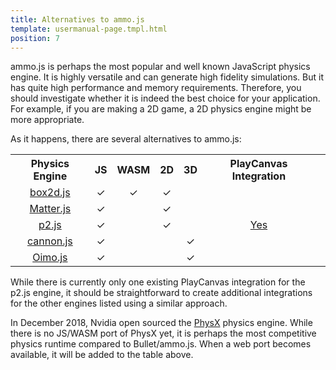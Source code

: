 ```yaml
---
title: Alternatives to ammo.js
template: usermanual-page.tmpl.html
position: 7
---
```


ammo.js is perhaps the most popular and well known JavaScript physics engine. It is highly versatile and can generate high fidelity simulations. But it has quite high performance and memory requirements. Therefore, you should investigate whether it is indeed the best choice for your application. For example, if you are making a 2D game, a 2D physics engine might be more appropriate.

As it happens, there are several alternatives to ammo.js:

<table class="table table-striped table-bordered">
    <tr style="text-align:center"><th style="text-align:center">Physics Engine</th><th style="text-align:center">JS</th><th style="text-align:center">WASM</th><th style="text-align:center">2D</th><th style="text-align:center">3D</th><th style="text-align:center">PlayCanvas Integration</th></tr>
    <tr><td style="text-align:center"><a href="https://github.com/kripken/box2d.js">box2d.js</a></td><td style="text-align:center">&#x2713;</td><td style="text-align:center">&#x2713;</td><td style="text-align:center">&#x2713;</td><td></td><td></td></tr>
    <tr><td style="text-align:center"><a href="https://github.com/liabru/matter-js">Matter.js</a></td><td style="text-align:center">&#x2713;</td><td></td><td style="text-align:center">&#x2713;</td><td></td><td></td></tr>
    <tr><td style="text-align:center"><a href="https://github.com/schteppe/p2.js">p2.js</a></td><td style="text-align:center">&#x2713;</td><td></td><td style="text-align:center">&#x2713;</td><td></td><td style="text-align:center"><a href="https://github.com/playcanvas/playcanvas-p2.js">Yes</a></td></tr>
    <tr><td style="text-align:center"><a href="https://github.com/schteppe/cannon.js">cannon.js</a></td><td style="text-align:center">&#x2713;</td><td></td><td></td><td style="text-align:center">&#x2713;</td><td style="text-align:center"><td></td></tr>
    <tr><td style="text-align:center"><a href="https://github.com/lo-th/Oimo.js">Oimo.js</a></td><td style="text-align:center">&#x2713;</td><td></td><td></td><td style="text-align:center">&#x2713;</td><td style="text-align:center"><td></td></tr>
</table>

While there is currently only one existing PlayCanvas integration for the p2.js engine, it should be straightforward to create additional integrations for the other engines listed using a similar approach.

In December 2018, Nvidia open sourced the [PhysX][1] physics engine. While there is no JS/WASM port of PhysX yet, it is perhaps the most competitive physics runtime compared to Bullet/ammo.js. When a web port becomes available, it will be added to the table above.

[1]: https://github.com/NVIDIAGameWorks/PhysX

